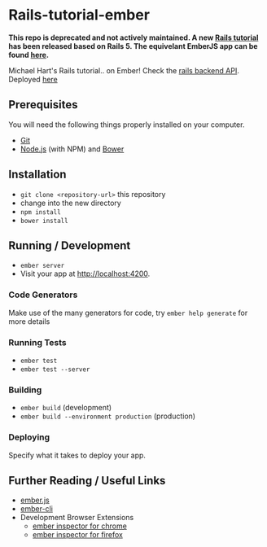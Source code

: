 # Rails-tutorial-ember
**This repo is deprecated and not actively maintained.
A new [Rails tutorial](https://github.com/vasilakisfil/rails5_api_tutorial) has been released based on Rails 5. The equivelant EmberJS app can be found [here](https://github.com/vasilakisfil/ember_on_rails5).**

Michael Hart's Rails tutorial.. on Ember! Check the [rails backend API](https://github.com/vasilakisfil/rails_tutorial_api).
Deployed [here](https://ember-on-rails-tutorial.herokuapp.com)

## Prerequisites

You will need the following things properly installed on your computer.

* [Git](http://git-scm.com/)
* [Node.js](http://nodejs.org/) (with NPM) and [Bower](http://bower.io/)

## Installation

* `git clone <repository-url>` this repository
* change into the new directory
* `npm install`
* `bower install`

## Running / Development

* `ember server`
* Visit your app at [http://localhost:4200](http://localhost:4200).

### Code Generators

Make use of the many generators for code, try `ember help generate` for more details

### Running Tests

* `ember test`
* `ember test --server`

### Building

* `ember build` (development)
* `ember build --environment production` (production)

### Deploying

Specify what it takes to deploy your app.

## Further Reading / Useful Links

* [ember.js](http://emberjs.com/)
* [ember-cli](http://www.ember-cli.com/)
* Development Browser Extensions
  * [ember inspector for chrome](https://chrome.google.com/webstore/detail/ember-inspector/bmdblncegkenkacieihfhpjfppoconhi)
  * [ember inspector for firefox](https://addons.mozilla.org/en-US/firefox/addon/ember-inspector/)

